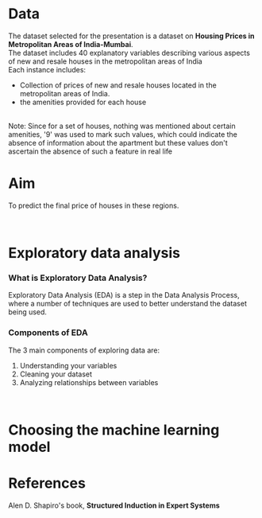 # Data
The dataset selected for the presentation is a dataset on **Housing Prices in Metropolitan Areas of India-Mumbai**. <br/>
The dataset includes 40 explanatory variables describing various aspects of new and resale houses in the metropolitan areas of India <br/>
Each instance includes:
<ul>
    <li>Collection of prices of new and resale houses located in the metropolitan areas of India.</li>
    <li>the amenities provided for each house</li>
</ul>
<br/>
Note: Since for a set of houses, nothing was mentioned about certain amenities, '9' was used to mark such values, which could indicate the absence of information about the apartment but these values don't ascertain the absence of such a feature in real life

# Aim
To predict the final price of houses in these regions.

<br/>

# Exploratory data analysis
### What is Exploratory Data Analysis?
Exploratory Data Analysis (EDA) is a step in the Data Analysis Process, where a number of techniques are used to better understand the dataset being used.
<br>

### Components of EDA

The 3 main components of exploring data are:
<ol>
<li> Understanding your variables
<li>Cleaning your dataset
<li>Analyzing relationships between variables
</ol>

<br/>

# Choosing the machine learning model

# References   
<!-- https://www.kaggle.com/ananthr1/chess-win-or-nonwin/comments -->

Alen D. Shapiro's book, **Structured Induction in Expert Systems**


